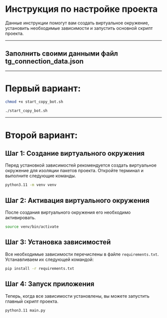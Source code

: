 # Инструкция по настройке проекта

Данные инструкции помогут вам создать виртуальное окружение, установить необходимые зависимости и запустить основной скрипт проекта.

---

## Заполнить своими данными файл tg_connection_data.json

---

# Первый вариант:

```bash
chmod +x start_copy_bot.sh
```

```bash
./start_copy_bot.sh
```

---

# Второй вариант:

## Шаг 1: Создание виртуального окружения

Перед установкой зависимостей рекомендуется создать виртуальное окружение для изоляции пакетов проекта. Откройте терминал и выполните следующие команды.

```bash
python3.11 -m venv venv
```

## Шаг 2: Активация виртуального окружения

После создания виртуального окружения его необходимо активировать.

```bash
source venv/bin/activate
```

## Шаг 3: Установка зависимостей

Все необходимые зависимости перечислены в файле `requirements.txt`. Устанавливаем их следующей командой:

```bash
pip install -r requirements.txt
```

## Шаг 4: Запуск приложения

Теперь, когда все зависимости установлены, вы можете запустить главный скрипт проекта.

```bash
python3.11 main.py
```
